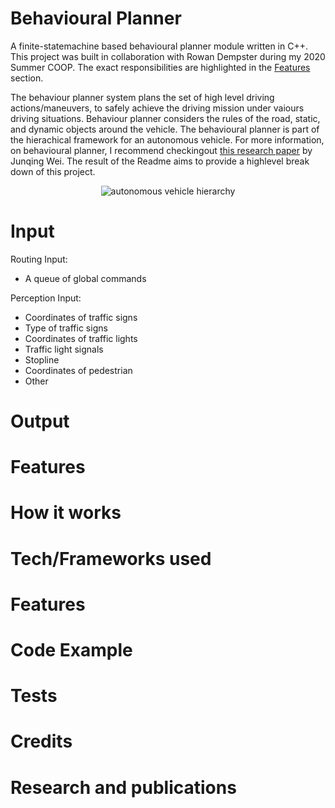 # Behavioural Planner 
A finite-statemachine based behavioural planner module written in C++. This project was built in collaboration with Rowan Dempster during my 2020 Summer COOP. The exact responsibilities are highlighted in the [Features](#Features) section.

The behaviour planner system plans the set of high level driving actions/maneuvers, to safely achieve the driving mission under vaiours driving situations. Behaviour planner considers the rules of the road, static, and dynamic objects around the vehicle. The behavioural planner is part of the hierachical framework for an autonomous vehicle. For more information, on behavioural planner, I recommend checkingout [this research paper](https://www.ri.cmu.edu/pub_files/2014/6/IV2014-Junqing-Final.pdf)  by Junqing Wei. The result of the Readme aims to provide a highlevel break down of this project.
<div align="center">
  <img src="https://github.com/RayRuizheLi/behaviouralPlanner/blob/main/readmeResources/autonomousHierarchy.png" alt="autonomous vehicle hierarchy" title="hierarchy"/>
</div>

# Input
Routing Input: 
* A queue of global commands

Perception Input: 
* Coordinates of traffic signs
* Type of traffic signs
* Coordinates of traffic lights
* Traffic light signals 
* Stopline
* Coordinates of pedestrian 
* Other
# Output

# Features
# How it works
# Tech/Frameworks used 
# Features 
# Code Example
# Tests
# Credits
# Research and publications
